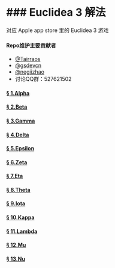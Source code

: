 # ### Euclidea 3 解法  
对应 Apple app store 里的 Euclidea 3 游戏  

#### Repo维护主要贡献者
- [@Tairraos](https://github.com/tairraos)  
- [@gsdevcn](https://github.com/gsdevcn)  
- [@negiizhao](https://github.com/negiizhao)  
- 讨论QQ群：527621502 

#### [§ 1.Alpha](1.Alpha.md)
#### [§ 2.Beta](2.Beta.md)
#### [§ 3.Gamma](3.Gamma.md)
#### [§ 4.Delta](4.Delta.md)
#### [§ 5.Epsilon](5.Epsilon.md)
#### [§ 6.Zeta](6.Zeta.md)
#### [§ 7.Eta](7.Eta.md)
#### [§ 8.Theta](8.Theta.md)
#### [§ 9.Iota](9.Iota.md)
#### [§ 10.Kappa](10.Kappa.md)
#### [§ 11.Lambda](11.Lambda.md)
#### [§ 12.Mu](12.Mu.md)
#### [§ 13.Nu](13.Nu.md)


